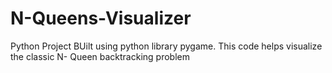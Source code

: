 # N-Queens-Visualizer
Python Project
BUilt using python library pygame.
This code helps visualize the classic N- Queen backtracking problem 

